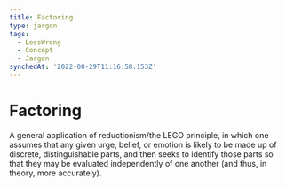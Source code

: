 ```yaml
---
title: Factoring
type: jargon
tags:
  - LessWrong
  - Concept
  - Jargon
synchedAt: '2022-08-29T11:16:58.153Z'
---
```


# Factoring

A general application of reductionism/the LEGO principle, in which one assumes that any given urge, belief, or emotion is likely to be made up of discrete, distinguishable parts, and then seeks to identify those parts so that they may be evaluated independently of one another (and thus, in theory, more accurately).
 
